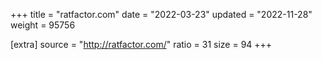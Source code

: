 +++
title = "ratfactor.com"
date = "2022-03-23"
updated = "2022-11-28"
weight = 95756

[extra]
source = "http://ratfactor.com/"
ratio = 31
size = 94
+++

